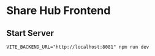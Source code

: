 # Share Hub Frontend

## Start Server

```
VITE_BACKEND_URL="http://localhost:8081" npm run dev
```
